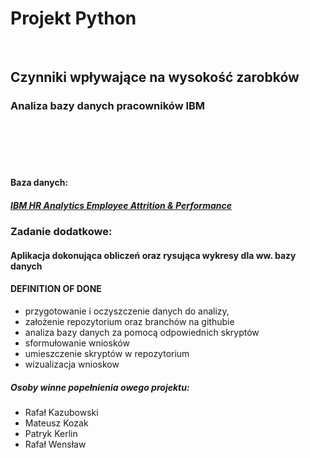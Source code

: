 # **Projekt Python**
&nbsp;
&nbsp;
## Czynniki wpływające na wysokość zarobków
### Analiza bazy danych pracowników IBM
<br></br>
<br></br>
#### Baza danych:
##### [IBM HR Analytics Employee Attrition & Performance](https://www.kaggle.com/pavansubhasht/ibm-hr-analytics-attrition-dataset)

&NewLine;
&NewLine;
### Zadanie dodatkowe:
#### Aplikacja dokonująca obliczeń oraz rysująca wykresy dla ww. bazy danych
&NewLine;
&NewLine;
#### DEFINITION OF DONE
- przygotowanie i oczyszczenie danych do analizy,
- założenie repozytorium oraz branchów na githubie
- analiza bazy danych za pomocą odpowiednich skryptów
- sformułowanie wniosków
- umieszczenie skryptów w repozytorium
- wizualizacja wnioskow
&NewLine;
&NewLine;
&NewLine;
##### Osoby winne popełnienia owego projektu:
- Rafał Kazubowski
- Mateusz Kozak
- Patryk Kerlin
- Rafał Wensław

